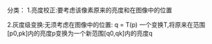 分类：
1.亮度校正:要考虑该像素原来的亮度和在图像中的位置

2.灰度级变换:无须考虑在图像中的位置: q = T(p)  一个变换T,将原来在范围[p0,pk]内的亮度p变换为一个新范围[q0,qk]内的亮度q